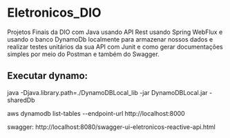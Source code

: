 # Eletronicos_DIO
Projetos Finais da DIO com Java usando API Rest usando Spring WebFlux e usando o banco DynamoDb localmente para armazenar nossos dados e realizar testes unitários da sua API com Junit e como gerar documentações simples por meio do Postman e também do Swagger.


## Executar dynamo: 

 java -Djava.library.path=./DynamoDBLocal_lib -jar DynamoDBLocal.jar -sharedDb
 
 aws dynamodb list-tables --endpoint-url http://localhost:8000


swagger: http://localhost:8080/swagger-ui-eletronicos-reactive-api.html

